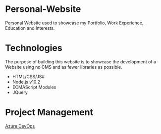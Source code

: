 # Personal-Website #

Personal Website used to showcase my Portfolio, Work Experience, Education and Interests.

# Technologies #

The purpose of building this website is to showcase the development of a Website using no CMS and as fewer libraries as possible.

* HTML/CSS/JS#
* Node.js v10.2
* ECMAScript Modules
* JQuery

# Project Management #

[Azure DevOps](https://ashley-gibson.visualstudio.com/Personal%20Website/_boards/board/t/Personal%20Website%20Team/Features "Azure DevOps")
